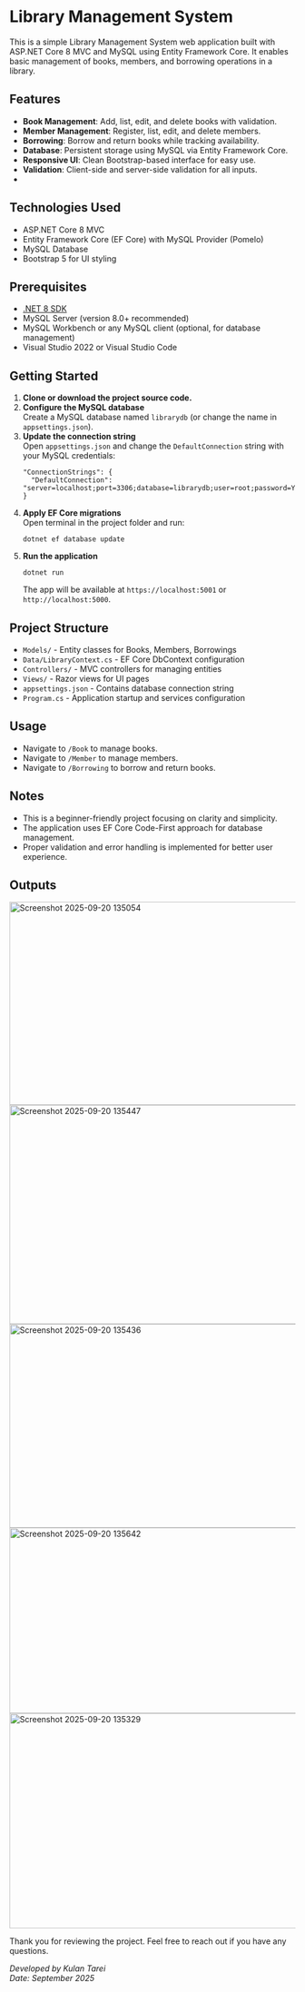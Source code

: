 # Library Management System
This is a simple Library Management System web application built with ASP.NET Core 8 MVC and MySQL using Entity Framework Core. It enables basic management of books, members, and borrowing operations in a library.

## Features
- **Book Management**: Add, list, edit, and delete books with validation.
- **Member Management**: Register, list, edit, and delete members.
- **Borrowing**: Borrow and return books while tracking availability.
- **Database**: Persistent storage using MySQL via Entity Framework Core.
- **Responsive UI**: Clean Bootstrap-based interface for easy use.
- **Validation**: Client-side and server-side validation for all inputs.
- 
## Technologies Used
- ASP.NET Core 8 MVC
- Entity Framework Core (EF Core) with MySQL Provider (Pomelo)
- MySQL Database
- Bootstrap 5 for UI styling

## Prerequisites
- [.NET 8 SDK](https://dotnet.microsoft.com/en-us/download/dotnet/8.0)
- MySQL Server (version 8.0+ recommended)
- MySQL Workbench or any MySQL client (optional, for database management)
- Visual Studio 2022 or Visual Studio Code

## Getting Started
1. **Clone or download the project source code.**
2. **Configure the MySQL database**  
   Create a MySQL database named `librarydb` (or change the name in `appsettings.json`).
3. **Update the connection string**  
   Open `appsettings.json` and change the `DefaultConnection` string with your MySQL credentials:
   ```
   "ConnectionStrings": {
     "DefaultConnection": "server=localhost;port=3306;database=librarydb;user=root;password=YOURPASSWORD"
   }
   ```
4. **Apply EF Core migrations**  
   Open terminal in the project folder and run:
   ```
   dotnet ef database update
   ```
5. **Run the application**  
   ```
   dotnet run
   ```
   The app will be available at `https://localhost:5001` or `http://localhost:5000`.
   
## Project Structure
- `Models/` - Entity classes for Books, Members, Borrowings
- `Data/LibraryContext.cs` - EF Core DbContext configuration
- `Controllers/` - MVC controllers for managing entities
- `Views/` - Razor views for UI pages
- `appsettings.json` - Contains database connection string
- `Program.cs` - Application startup and services configuration

## Usage
- Navigate to `/Book` to manage books.
- Navigate to `/Member` to manage members.
- Navigate to `/Borrowing` to borrow and return books.
  
## Notes
- This is a beginner-friendly project focusing on clarity and simplicity.
- The application uses EF Core Code-First approach for database management.
- Proper validation and error handling is implemented for better user experience.

## Outputs

<img width="953" height="358" alt="Screenshot 2025-09-20 135054" src="https://github.com/user-attachments/assets/b30403fa-004a-44d4-a2ee-02f73ae58277" />
<img width="960" height="386" alt="Screenshot 2025-09-20 135447" src="https://github.com/user-attachments/assets/83e85acd-5dfc-42e5-96c0-bf2fb05f3877" />
<img width="960" height="359" alt="Screenshot 2025-09-20 135436" src="https://github.com/user-attachments/assets/d3bf148f-359b-4d0b-85bc-1f6b7dd01c65" />
<img width="960" height="327" alt="Screenshot 2025-09-20 135642" src="https://github.com/user-attachments/assets/5ca4ff44-43fa-4857-9809-cd6dfb4a9875" />
<img width="959" height="379" alt="Screenshot 2025-09-20 135329" src="https://github.com/user-attachments/assets/a5aec736-6972-4304-8503-5482991b3d15" />

Thank you for reviewing the project. Feel free to reach out if you have any questions.

*Developed by Kulan Tarei*  
*Date: September 2025*

```
